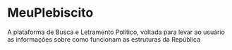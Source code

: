 # MeuPlebiscito
A plataforma de Busca e Letramento Político, voltada para levar ao usuário as informações sobre como funcionam as estruturas da República 
